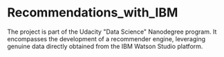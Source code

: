 # Recommendations_with_IBM
The project is part of the Udacity "Data Science" Nanodegree program. It encompasses the development of a recommender engine, leveraging genuine data directly obtained from the IBM Watson Studio platform.
